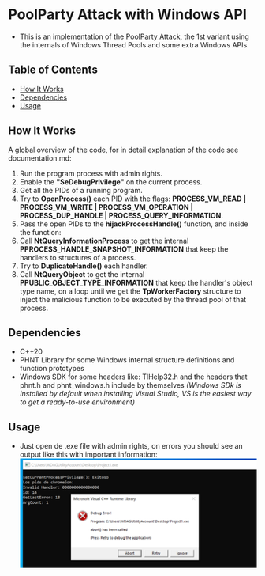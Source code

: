 # PoolParty Attack with Windows API
- This is an implementation of the [PoolParty Attack](https://www.safebreach.com/blog/process-injection-using-windows-thread-pools/), the 1st variant using the internals of Windows Thread Pools and some extra Windows APIs.
## Table of Contents
- [How It Works](#How-It-Works)
- [Dependencies](#dependencies)
- [Usage](#usage)
## How It Works
A global overview of the code, for in detail explanation of the code see documentation.md:
1. Run the program process with admin rights.
2. Enable the **"SeDebugPrivilege"** on the current process.
3. Get all the PIDs of a running program.
4. Try to **OpenProcess()** each PID with the flags: **PROCESS_VM_READ | PROCESS_VM_WRITE | PROCESS_VM_OPERATION | PROCESS_DUP_HANDLE | PROCESS_QUERY_INFORMATION**.
5. Pass the open PIDs to the **hijackProcessHandle()** function, and inside the function:
6. Call **NtQueryInformationProcess** to get the internal **PPROCESS_HANDLE_SNAPSHOT_INFORMATION** that keep the handlers to structures of a process.
7. Try to **DuplicateHandle()** each handler.
8. Call **NtQueryObject** to get the internal **PPUBLIC_OBJECT_TYPE_INFORMATION** that keep the handler's object type name, on a loop until we get the **TpWorkerFactory** structure to inject the malicious function to be executed by the thread pool of that process.
## Dependencies
- C++20
- PHNT Library for some Windows internal structure definitions and function prototypes
- Windows SDK for some headers like: TlHelp32.h and the headers that phnt.h and phnt_windows.h include by themselves *(Windows SDk is installed by default when installing Visual Studio, VS is the easiest way to get a ready-to-use environment)*
## Usage
- Just open de .exe file with admin rights, on errors you should see an output like this with important information:
![Image](https://github.com/FabricioTeran/poolp_and_validate/blob/main/img/Capture1.PNG)